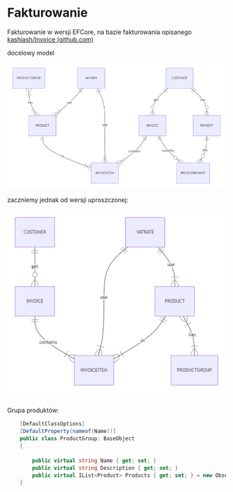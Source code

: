 # Fakturowanie



Fakturowanie w wersji EFCore, na bazie fakturowania opisanego [kashiash/Invoice (github.com)](https://github.com/kashiash/Invoice)









docelowy model

![erd2](erd2.png)



zaczniemy jednak od wersji uproszczonej:

![erd1](erd1.png)



```

```



Grupa produktów:

```csharp
    [DefaultClassOptions]
    [DefaultProperty(nameof(Name))]
    public class ProductGroup: BaseObject
    {

        public virtual string Name { get; set; }
        public virtual string Description { get; set; }
        public virtual IList<Product> Products { get; set; } = new ObservableCollection<Product>();
    }
```



```

```

